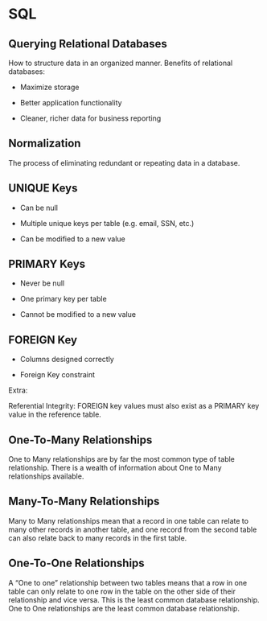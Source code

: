 # **SQL**

## **Querying Relational Databases**

How to structure data in an organized manner.  Benefits of relational databases:

- Maximize storage

- Better application functionality

- Cleaner, richer data for business reporting

## **Normalization**

The process of eliminating redundant or repeating data in a database.

## **UNIQUE Keys**

- Can be null

- Multiple unique keys per table (e.g. email, SSN, etc.)

- Can be modified to a new value

## **PRIMARY Keys**

- Never be null

- One primary key per table

- Cannot be modified to a new value

## **FOREIGN Key**

- Columns designed correctly

- Foreign Key constraint

Extra:

Referential Integrity: FOREIGN key values must also exist as a PRIMARY key value in the reference table.

## **One-To-Many Relationships**

One to Many relationships are by far the most common type of table relationship. There is a wealth of information about One to Many relationships available.

## **Many-To-Many Relationships**

Many to Many relationships mean that a record in one table can relate to many other records in another table, and one record from the second table can also relate back to many records in the first table.

## **One-To-One Relationships**

A “One to one” relationship between two tables means that a row in one table can only relate to one row in the table on the other side of their relationship and vice versa. This is the least common database relationship. One to One relationships are the least common database relationship.
